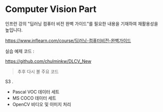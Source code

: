 # Computer Vision Part

인프런 강의 "딥러닝 컴퓨터 비전 완벽 가이드"를 필요한 내용을 기재하여 재활용성을 높입니다.

https://www.inflearn.com/course/딥러닝-컴퓨터비전-완벽가이드

실습 예제 코드 :

https://github.com/chulminkw/DLCV_New


> 추후 다시 볼 주요 코드

S3 . 
- Pascal VOC 데이터 세트
- MS COCO 데이터 세트
- OpenCV 비디오 및 이미지 처리

